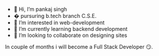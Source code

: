 - 👋 Hi, I’m pankaj singh
- � pursuring b.tech branch C.S.E.
- 👀 I’m interested in web-development
- 🌱 I’m currently learning backend development
- 💞️ I’m looking to collaborate on designing sites

<!---
PankaJ01s/PankaJ01s is a ✨ special ✨ repository because its `README.md` (this file) appears on your GitHub profile.
You can click the Preview link to take a look at your changes.
--->
In couple of months i will become a Full Stack Developer 😏.
